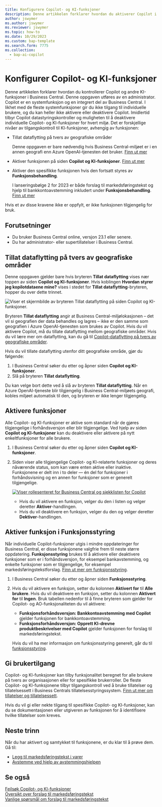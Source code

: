 ```yaml
---
title: Konfigurere Copilot- og KI-funksjoner
description: Denne artikkelen forklarer hvordan du aktiverer Copilot i et miljø.
author: jswymer
ms.author: jswymer
ms.reviewer: jswymer
ms.topic: how-to
ms.date: 10/29/2023
ms.custom: bap-template
ms.search.form: 7775
ms.collection:
  - bap-ai-copilot
---
```


# <a name="configure-copilot-and-ai-capabilities"></a>Konfigurer Copilot- og KI-funksjoner

<!--[!INCLUDE[ai-preview](includes/ai-preview.md)]-->

<!--This article explains how you can control the ability to create AI-powered item marketing text with Copilot for your organization. This task is done by an admin. There are two requirements that you must fulfill to make the feature available to users:-->

Denne artikkelen forklarer hvordan du kontrollerer Copilot og andre KI-funksjoner i Business Central. Denne oppgaven utføres av en administrator. Copilot er en systemfunksjon og en integrert del av Business Central. I likhet med de fleste systemfunksjoner gir du ikke tilgang til individuelle brukere, og du kan heller ikke aktivere eller deaktivere Copilot. Imidlertid tilbyr Copilot datastyringskontroller og muligheten til å deaktivere individuelle Copilot- og KI-funksjoner for hvert miljø. Det er forskjellige nivåer av tilgangskontroll til KI-funksjoner, avhengig av funksjonen:

- Tillat dataflytting på tvers av geografiske områder

  Denne oppgaven er bare nødvendig hvis Business Central-miljøet er i en annen geografi enn Azure OpenAI-tjenesten det bruker. [Finn ut mer](#allow-data-movement-across-geographies)

- Aktiver funksjonen på siden **Copilot og KI-funksjoner**. [Finn ut mer](#activate-features)

- Aktiver den spesifikke funksjonen hvis den fortsatt styres av **Funksjonsbehandling**.

  I lanseringsbølge 2 for 2023 er både forslag til markedsføringstekst og hjelp til bankkontoavstemming inkludert under **Funksjonsbehandling**. [Finn ut mer](#enable-feature-in-feature-management)

Hvis et av disse kravene ikke er oppfylt, er ikke funksjonen tilgjengelig for bruk.

## <a name="prerequisites"></a>Forutsetninger

- Du bruker Business Central online, versjon 23.1 eller senere. <!--[preview version](ai-preview-getstarted.md) of Business Central that's enabled for Copilot.-->
- Du har administrator- eller supertillatelser i Business Central.  <!--For more information, go to [Configure AI-powered item marketing text with Copilot](enable-ai.md).-->

## <a name="allow-data-movement-across-geographies"></a>Tillat dataflytting på tvers av geografiske områder

Denne oppgaven gjelder bare hvis bryteren **Tillat dataflytting** vises nær toppen av siden **Copilot og KI-funksjoner**. Hvis koblingen **Hvordan styrer jeg kopilotdataene mine?** vises i stedet for **Tillat dataflytting**-bryteren, hopper du over dette trinnet.

![Viser et skjermbilde av bryteren Tillat dataflytting på siden Copilot og KI-funksjoner.](media/allow-data-movement-v2.png)

Bryteren **Tillat dataflytting** angir at Business Central-miljølokasjonen – det vil si geografien der data behandles og lagres – ikke er den samme som geografien i Azure OpenAI-tjenesten som brukes av Copilot. Hvis du vil aktivere Copilot, må du tillate dataflytting mellom geografiske områder. Hvis du vil lære mer om dataflytting, kan du gå til [Copilot-dataflytting på tvers av geografiske områder](ai-copilot-data-movement.md). 

Hvis du vil tillate dataflytting utenfor ditt geografiske område, gjør du følgende:

1. I Business Central søker du etter og åpner siden **Copilot og KI-funksjoner**.
1. Slå på bryteren **Tillat dataflytting**.

Du kan velge bort dette ved å slå av bryteren **Tillat dataflytting**. Når en Azure OpenAI-tjeneste blir tilgjengelig i Business Central-miljøets geografi, kobles miljøet automatisk til den, og bryteren er ikke lenger tilgjengelig. 


<!--
| Australia, United Kingdom, United States | Within the respective geographical region |
| Europe, France, Germany, Norway, Switzerland  | Sweden or Switzerland |
| Asia Pacific, Brazil, Canada, India, Japan, Singapore, South Africa, South Korea, United Arab Emirates  | United States |-->



<!--Note

If your environment is hosted in North America, Copilot will use an Azure OpenAI endpoint in North America to process your data.
If your environment is hosted in Europe, Copilot will use an Azure OpenAI endpoint in Europe to process your data.
If your environment is hosted anywhere else, Copilot will use an Azure OpenAI endpoint outside of the region in which the environment is hosted.
To opt in 

Copilot and other AI capabilities use Azure OpenAI Service.  and are provided by default to only those customers with environments that have United States as their geography for data processing and storage. While the Azure OpenAI Service is available in multiple geographies including Australia, Canada, United States, France, Japan and UK, Copilot does not follow the same regional rollout schedule.

Meanwhile, customers with environments outside the United States can use Copilot AI features by opting in to share relevant data with the Azure OpenAI Service in United States or Switzerland.

The information in the following table outlines the Azure OpenAI service that's used by the Copilot services based on the geography of their Dynamics 365 environment when they opt-in to share data.-->
## <a name="activate-features"></a>Aktivere funksjoner

Alle Copilot- og KI-funksjoner er aktive som standard når de gjøres tilgjengelige i forhåndsversjon eller blir tilgjengelige. Ved hjelp av siden **Copilot og KI-funksjoner** kan du deaktivere eller aktivere på nytt enkeltfunksjoner for alle brukere.

1. I Business Central søker du etter og åpner siden **Copilot og KI-funksjoner**.

1. Siden viser alle tilgjengelige Copilot- og KI-relaterte funksjoner og deres nåværende status, som kan være enten aktive eller inaktive. Funksjonene er delt inn i to deler &mdash; én del for funksjoner i forhåndsvisning og en annen for funksjoner som er generelt tilgjengelige. 

   [![Viser rollesenteret for Business Central og sjekklisten for Copilot](media/copilot-and-ai-capabilties-page.svg)](media/copilot-and-ai-capabilties-page.svg#lightbox)

   - Hvis du vil aktivere en funksjon, velger du den i listen og velger deretter **Aktiver**-handlingen.
   - Hvis du vil deaktivere en funksjon, velger du den og velger deretter **Dektiver**-handlingen. 


## <a name="enable-feature-in-feature-management"></a>Aktiver funksjon i Funksjonsstyring

Når individuelle Copilot-funksjoner utgis i mindre oppdateringer for Business Central, er disse funksjonene valgfrie frem til neste større oppdatering. **Funksjonsstyring** brukes til å aktivere eller deaktivere funksjoner som er i forhåndsversjon, for eksempel bankavstemming, og enkelte funksjoner som er tilgjengelige, for eksempel markedsføringstekstforslag. [Finn ut mer om funksjonsstyring](/dynamics365/business-central/dev-itpro/administration/feature-management).

1. I Business Central søker du etter og åpner siden **Funksjonsstyring**.
2. Hvis du vil aktivere en funksjon, setter du kolonnen **Aktivert for** til **Alle brukere**. Hvis du vil deaktivere en funksjon, setter du kolonnen **Aktivert for** til **Ingen**. Bruk tabellen nedenfor til å finne bryteren som gjelder for Copilot- og AO-funksjonaliteten du vil aktivere:

   - **Funksjonsforhåndsversjon: Bankkontoavstemming med Copilot** gjelder funksjonen for bankkontoavstemming.
   - **Funksjonsforhåndsversjon: Opprett KI-drevne produktbeskrivelser med Copilot** gjelder funksjonen for forslag til markedsføringstekst.

   Hvis du vil ha mer informasjon om funksjonsstyring generelt, går du til [funksjonsstyring](/dynamics365/business-central/dev-itpro/administration/feature-management).

## <a name="granting-user-access"></a>Gi brukertilgang

Copilot- og KI-funksjoner kan tilby funksjonalitet beregnet for alle brukere på tvers av organisasjonen eller for spesifikke brukerroller. De fleste Copilot- og KI-funksjonene tilbyr tilgangskontroll ved å bruke tillatelser og tillatelsessett i Business Centrals tillatelsesstyringssystem. [Finn ut mer om tillatelser og tillatelsessett](ui-define-granular-permissions.md).

Hvis du vil gi eller nekte tilgang til spesifikke Copilot- og KI-funksjoner, kan du se dokumentasjonen eller utgiveren av funksjonen for å identifisere hvilke tillatelser som kreves. 

## <a name="next-steps"></a>Neste trinn

Når du har aktivert og samtykket til funksjonene, er du klar til å prøve dem. Gå til:

- [Legg til markedsføringstekst i varer](item-marketing-text.md) 
- [Avstemme ved hjelp av avstemmingshjelpen](bank-reconciliation-with-copilot.md) 

## <a name="see-also"></a>Se også

[Feilsøk Copilot- og KI-funksjoner](ai-copilot-troubleshooting.md)  
[Oversikt over forslag til markedsføringstekst](ai-overview.md)   
[Vanlige spørsmål om forslag til markedsføringstekst](faqs-marketing-text.md)  
